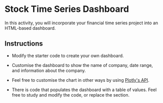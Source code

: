# Stock Time Series Dashboard

In this activity, you will incorporate your financial time series project into an HTML-based dashboard.

## Instructions

* Modify the starter code to create your own dashboard.

* Customise the dashboard to show the name of company, date range, and information about the company.

* Feel free to customise the chart in other ways by using [Plotly's API](https://plot.ly/javascript/configuration-options/#making-a-responsive-chart).

* There is code that populates the dashboard with a table of values. Feel free to study and modify the code, or replace the section.

